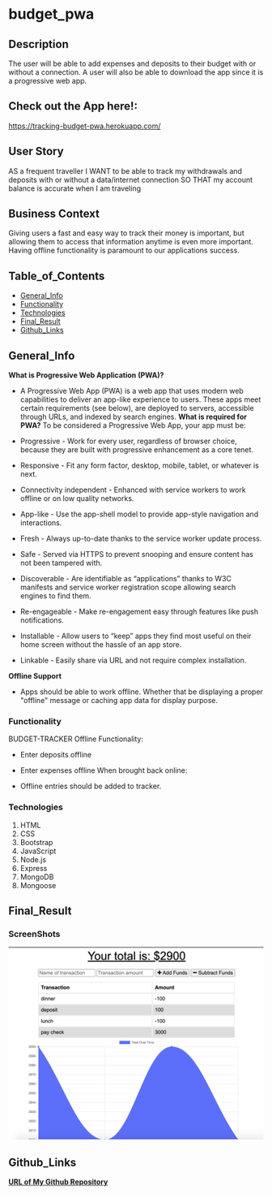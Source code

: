 # budget_pwa

## Description
The user will be able to add expenses and deposits to their budget with or without a connection. A user will also be able to download the app since it is a progressive web app. 

## Check out the App here!:
https://tracking-budget-pwa.herokuapp.com/

## User Story
AS a frequent traveller I WANT to be able to track my withdrawals and deposits with or without a data/internet connection SO THAT my account balance is accurate when I am traveling

## Business Context
Giving users a fast and easy way to track their money is important, but allowing them to access that information anytime is even more important. Having offline functionality is paramount to our applications success.

## Table_of_Contents 

* [General_Info](#General_Info)
* [Functionality](#Functionality)
* [Technologies](#Technologies)
* [Final_Result](#FinalResult)
* [Github_Links](#Github_Links)



## General_Info
<b>What is Progressive Web Application (PWA)?</b>
* A Progressive Web App (PWA) is a web app that uses modern web capabilities to deliver an app-like experience to users. These apps meet certain requirements (see below), are deployed to servers, accessible through URLs, and indexed by search engines.
<b>What is required for PWA?</b>
To be considered a Progressive Web App, your app must be:

* Progressive - Work for every user, regardless of browser choice, because they are built with progressive enhancement as a core tenet.
* Responsive - Fit any form factor, desktop, mobile, tablet, or whatever is next.

* Connectivity independent - Enhanced with service workers to work offline or on low quality networks.

* App-like - Use the app-shell model to provide app-style navigation and interactions.

* Fresh - Always up-to-date thanks to the service worker update process.

* Safe - Served via HTTPS to prevent snooping and ensure content has not been tampered with.

* Discoverable - Are identifiable as “applications” thanks to W3C manifests and service worker registration scope allowing search engines to find them.

* Re-engageable - Make re-engagement easy through features like push notifications.

* Installable - Allow users to “keep” apps they find most useful on their home screen without the hassle of an app store.

* Linkable - Easily share via URL and not require complex installation.

<b>Offline Support</b>
* Apps should be able to work offline. Whether that be displaying a proper "offline" message or caching app data for display purpose.

### Functionality
BUDGET-TRACKER Offline Functionality:

* Enter deposits offline
* Enter expenses offline
When brought back online:

* Offline entries should be added to tracker.

### Technologies 
1. HTML
2. CSS
3. Bootstrap
4. JavaScript
5. Node.js
6. Express
7. MongoDB
8. Mongoose


## Final_Result
### ScreenShots
![](public/assets/icons/screenshot1.png)

## Github_Links
[**URL of My Github Repository**](https://github.com/guptaria/budget_pwa)



